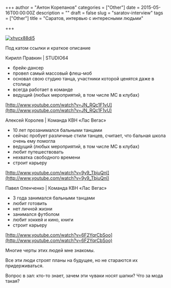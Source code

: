 +++
author = "Антон Корепанов"
categories = ["Other"]
date = 2015-05-16T00:00:00Z
description = ""
draft = false
slug = "saratov-interview"
tags = ["Other"]
title = "Саратов, интервью с интересными людьми"

+++


[![xhycx88di5](http://res.cloudinary.com/ampersd/image/upload/h_189,w_629/v1467022799/xhycx88di5-e1431760508989_asto4n.jpg)](http://res.cloudinary.com/ampersd/image/upload/v1467022799/xhycx88di5-e1431760508989_asto4n.jpg)

Под катом ссылки и краткое описание

<span class="watch-title " dir="ltr" id="eow-title" title="Стул со звездой #6 | Кирилл Правкин | STUDIO64">Кирилл Правкин | STUDIO64</span>

- брейк-дансер
- провел самый массовый флеш-моб
- основал свою студию танца, участники которой ценятся даже в столице
- всегда работает в команде
- ведущий (любых мероприятий, в том числе MC в клубах)

[http://www.youtube.com/watch?v=JN_RQc1F1vU](http://www.youtube.com/watch?v=JN_RQc1F1vU)

<span class="watch-title " dir="ltr" id="eow-title" title="Стул со звездой #3 | Алексей Королев | Команда КВН ">Алексей Королев | Команда КВН «Лас Вегас»</span>

- 10 лет прозанимался бальными танцами
- сейчас пробует различные стили танцев, считает, что бальная школа очень ему помогла
- ведущий (любых мероприятий, в том числе MC в клубах)
- любит путешествовать
- нехватка свободного времени
- строит карьеру

[http://www.youtube.com/watch?v=9y9_TbjuQnI](http://www.youtube.com/watch?v=9y9_TbjuQnI)

Павел Оленченко | Команда КВН «Лас Вегас»

- 3 года занимался бальными танцами
- любит готовить
- нет личной жизни
- занимался футболом
- любит хоккей и кино, книги
- строит карьеру

[http://www.youtube.com/watch?v=6F2YqrCbSoo](http://www.youtube.com/watch?v=6F2YqrCbSoo)

Многие черты этих людей мне знакомы.

Все эти люди строят планы на будущее, но не стараются их придерживаться.

Вопрос в зал: кто-то знает, зачем эти чуваки носят шапки? Что за мода такая?


